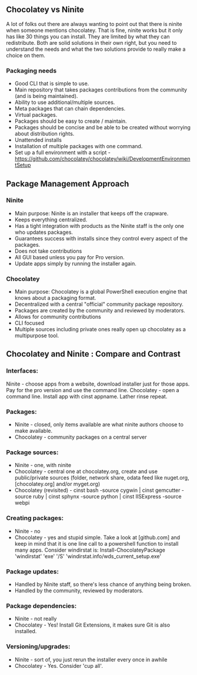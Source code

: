 ## Chocolatey vs Ninite

A lot of folks out there are always wanting to point out that there is ninite when someone mentions chocolatey. That is fine, ninite works but it only has like 30 things you can install. They are limited by what they can redistribute. Both are solid solutions in their own right, but you need to understand the needs and what the two solutions provide to really make a choice on them.

### Packaging needs
* Good CLI that is simple to use.
* Main repository that takes packages contributions from the community (and is being maintained).
* Ability to use additional/multiple sources.
* Meta packages that can chain dependencies.
* Virtual packages.
* Packages should be easy to create / maintain.
* Packages should be concise and be able to be created without worrying about distribution rights.
* Unattended installs
* Installation of multiple packages with one command.
* Set up a full environment with a script - https://github.com/chocolatey/chocolatey/wiki/DevelopmentEnvironmentSetup

## Package Management Approach

### Ninite
* Main purpose: Ninite is an installer that keeps off the crapware.
* Keeps everything centralized.
* Has a tight integration with products as the Ninite staff is the only one who updates packages.
* Guarantees success with installs since they control every aspect of the packages.
* Does not take contributions
* All GUI based unless you pay for Pro version.
* Update apps simply by running the installer again.

### Chocolatey
* Main purpose: Chocolatey is a global PowerShell execution engine that knows about a packaging format.
* Decentralized with a central "official" community package repository.
* Packages are created by the community and reviewed by moderators.
* Allows for community contributions
* CLI focused
* Multiple sources including private ones really open up chocolatey as a multipurpose tool.


## Chocolatey and  Ninite : Compare and Contrast

### Interfaces:
Ninite - choose apps from a website, download installer just for those apps. Pay for the pro version and use the command line.
Chocolatey - open a command line. Install app with cinst appname. Lather rinse repeat.

### Packages:
* Ninite - closed, only items available are what ninite authors choose to make available.
* Chocolatey - community packages on a central server

### Package sources:
* Ninite - one, with ninite
* Chocolatey - central one at chocolatey.org, create and use public/private sources (folder, network share, odata feed like nuget.org, [chocolatey.org] and/or myget.org)
* Chocolatey (revisited) - cinst bash -source cygwin | cinst gemcutter -source ruby | cinst sphynx -source python | cinst IISExpress -source webpi

### Creating packages:
* Ninite - no
* Chocolatey - yes and stupid simple. Take a look at [github.com] and keep in mind that it is one line call to a powershell function to install many apps. Consider windirstat is:
Install-ChocolateyPackage 'windirstat' 'exe' '/S' 'windirstat.info/wds_current_setup.exe'

### Package updates:
* Handled by Ninite staff, so there's less chance of anything being broken.
* Handled by the community, reviewed by moderators. 

### Package dependencies:
* Ninite - not really
* Chocolatey - Yes! Install Git Extensions, it makes sure Git is also installed.

### Versioning/upgrades:
* Ninite - sort of, you just rerun the installer every once in awhile
* Chocolatey - Yes. Consider 'cup all'.
